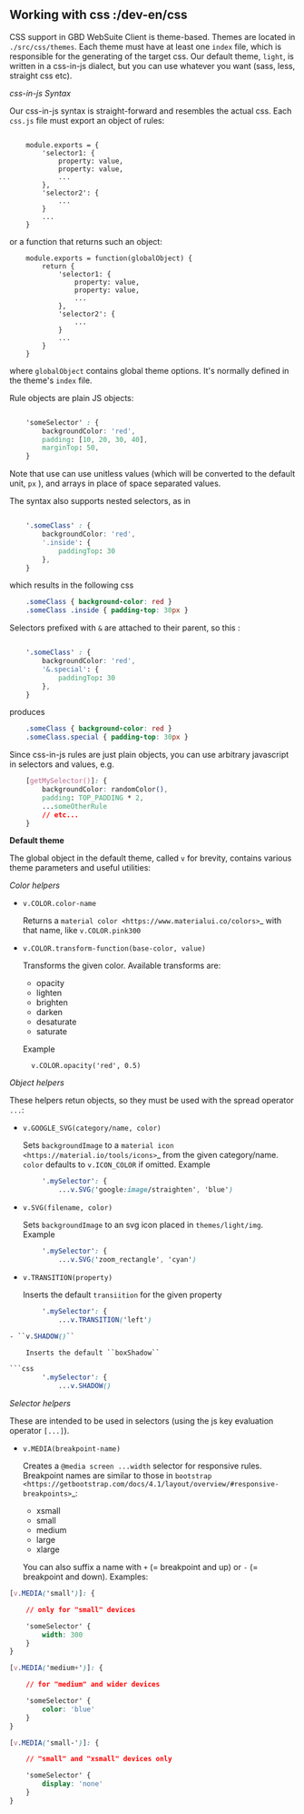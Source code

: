 ## Working with css :/dev-en/css

CSS support in GBD WebSuite Client is theme-based. Themes are located in ``./src/css/themes``. Each theme must have at least one ``index`` file, which is responsible for the generating of the target css. Our default theme, ``light``, is written in a css-in-js dialect, but you can use whatever you want (sass, less, straight css etc).

*css-in-js Syntax*

Our css-in-js syntax is straight-forward and resembles the actual css. Each ``css.js`` file must export an object of rules:

```

    module.exports = {
        'selector1: {
            property: value,
            property: value,
            ...
        },
        'selector2': {
            ...
        }
        ...
    }
```

or a function that returns such an object:

```
    module.exports = function(globalObject) {
        return {
            'selector1: {
                property: value,
                property: value,
                ...
            },
            'selector2': {
                ...
            }
            ...
        }
    }
```

where ``globalObject`` contains global theme options. It's normally defined in the theme's ``index`` file.

Rule objects are plain JS objects:

```css

    'someSelector' : {
        backgroundColor: 'red',
        padding: [10, 20, 30, 40],
        marginTop: 50,
    }
```
Note that use can use unitless values (which will be converted to the default unit, ``px`` ), and arrays in place of space separated values.

The syntax also supports nested selectors, as in

```css

    '.someClass' : {
        backgroundColor: 'red',
        '.inside': {
            paddingTop: 30
        },
    }
```

which results in the following css

```css
    .someClass { background-color: red }
    .someClass .inside { padding-top: 30px }
```

Selectors prefixed with ``&`` are attached to their parent, so this :

```css

    '.someClass' : {
        backgroundColor: 'red',
        '&.special': {
            paddingTop: 30
        },
    }
```

produces

```css
    .someClass { background-color: red }
    .someClass.special { padding-top: 30px }
```

Since css-in-js rules are just plain objects, you can use arbitrary javascript in selectors and values, e.g.

```css
    [getMySelector()]: {
        backgroundColor: randomColor(),
        padding: TOP_PADDING * 2,
        ...someOtherRule
        // etc...
    }
```

**Default theme**

The global object in the default theme, called ``v`` for brevity, contains various theme parameters and useful utilities:

*Color helpers*

- ``v.COLOR.color-name``

    Returns a `material color <https://www.materialui.co/colors>`_ with that name, like ``v.COLOR.pink300``

- ``v.COLOR.transform-function(base-color, value)``

    Transforms the given color. Available transforms are:

    - opacity
    - lighten
    - brighten
    - darken
    - desaturate
    - saturate

    Example

        v.COLOR.opacity('red', 0.5)

*Object helpers*

These helpers retun objects, so they must be used with the spread operator ``...``:

- ``v.GOOGLE_SVG(category/name, color)``

    Sets ``backgroundImage`` to a `material icon <https://material.io/tools/icons>`_ from the given category/name. ``color`` defaults to ``v.ICON_COLOR`` if omitted. Example 

```css
        '.mySelector': {
            ...v.SVG('google:image/straighten', 'blue')
```
- ``v.SVG(filename, color)``

    Sets ``backgroundImage`` to an svg icon placed in ``themes/light/img``. Example
    
```css
        '.mySelector': {
            ...v.SVG('zoom_rectangle', 'cyan')
```
- ``v.TRANSITION(property)``

    Inserts the default ``transiition`` for the given property

```css
        '.mySelector': {
            ...v.TRANSITION('left')

- ``v.SHADOW()``

    Inserts the default ``boxShadow``

```css
        '.mySelector': {
            ...v.SHADOW()
```
*Selector helpers*


These are intended to be used in selectors (using the js key evaluation operator ``[...]``).

- ``v.MEDIA(breakpoint-name)``

    Creates a ``@media screen ...width`` selector for responsive rules. Breakpoint names are similar to those in `bootstrap <https://getbootstrap.com/docs/4.1/layout/overview/#responsive-breakpoints>`_:

    - xsmall
    - small
    - medium
    - large
    - xlarge

    You can also suffix a name with ``+`` (= breakpoint and up) or ``-`` (= breakpoint and down). Examples:

```css
[v.MEDIA('small')]: {

    // only for "small" devices

    'someSelector' {
        width: 300
    }
}

[v.MEDIA('medium+')]: {

    // for "medium" and wider devices

    'someSelector' {
        color: 'blue'
    }
}

[v.MEDIA('small-')]: {

    // "small" and "xsmall" devices only

    'someSelector' {
        display: 'none'
    }
}
```